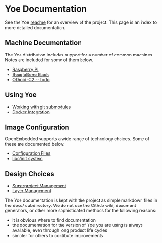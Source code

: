 # Yoe Documentation

See the Yoe [readme](../README.md) for an overview of the project.
This page is an index to more detailed documentation.

## Machine Documentation

The Yoe distribution includes support for a number of common machines. Notes are
included for some of them below.

- [Raspberry PI](raspberrypi.md)
- [BeagleBone Black](beagleboneblack.md)
- [ODroid-C2 -- todo]()

## Using Yoe

- [Working with git submodules](git-submodules.md)
- [Docker Integration](docker.md)

## Image Configuration

OpenEmbedded supports a wide range of technology choices. Some of these are documented
below.

- [Configuration Files](conf-files.md)
- [libc/init system](libc-init.md)

## Design Choices

- [Superproject Management](superproject-management.md)
- [Layer Management](layer-management.md)

The Yoe documentation is kept with the project as simple markdown files in the docs/
subdirectory. We do not use the Github wiki, document generators, or other more
sophisticated methods for the following reasons:

- it is obvious where to find documentation
- the documentation for the version of Yoe you are using is always available, even
  through long product life cycles
- simpler for others to contibute improvements
